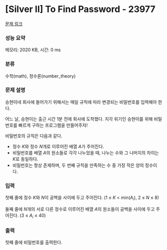 # [Silver II] To Find Password - 23977 

[문제 링크](https://www.acmicpc.net/problem/23977) 

### 성능 요약

메모리: 2020 KB, 시간: 0 ms

### 분류

수학(math), 정수론(number_theory)

### 문제 설명

<p>승현이네 회사에 들어가기 위해서는 매일 규칙에 따라 변경되는 비밀번호를 입력해야 한다.</p>

<p>어느 날, 승현이는 출근 시간 1분 전에 회사에 도착했다. 지각 위기인 승현이를 위해 비밀번호를 빠르게 구하는 프로그램을 만들어주자!</p>

<p>비밀번호의 규칙은 다음과 같다.</p>

<ul>
	<li>정수 <em>K</em>와 정수 <em>N</em>개로 이루어진 배열 <em>A</em>가 주어진다.</li>
	<li>비밀번호를 배열 <em>A</em>의 원소들로 각각 나누었을 때, 나누는 수와 그 나머지의 차이는 <em>K</em>로 동일하다.</li>
	<li>비밀번호는 항상 존재하며, 두 번째 규칙을 만족하는 수 중 가장 작은 양의 정수이다.</li>
</ul>

### 입력 

 <p>첫째 줄에 정수 <em>K</em>와 <em>N</em>이 공백을 사이에 두고 주어진다. (1 ≤ <em>K</em> < min(<em>A<sub>i</sub></em>), 2 ≤ <em>N</em> ≤ 8)</p>

<p>둘째 줄에 <em>N</em>개의 서로 다른 정수로 이루어진 배열 <em>A</em>의 원소들이 공백을 사이에 두고 주어진다. (3 ≤ <em>A<sub>i</sub></em> ≤ 40)</p>

### 출력 

 <p>첫째 줄에 비밀번호를 출력한다.</p>


